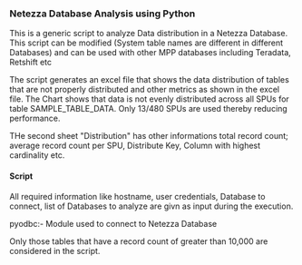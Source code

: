 ### Netezza Database Analysis using Python
This is a generic script to analyze Data distribution in a Netezza Database. 
This script can be modified (System table names are different in different Databases) and can be used with other MPP databases including Teradata, Retshift etc

The script generates an excel file that shows the data distribution of tables that are not properly distributed and other metrics as shown in the excel file.
The Chart shows that data is not evenly distributed across all SPUs for table SAMPLE_TABLE_DATA. Only 13/480 SPUs are used thereby reducing performance.

THe second sheet "Distribution" has other informations total record count; average record count per SPU, Distribute Key, Column with highest cardinality etc.

#### Script
All required information like hostname, user credentials, Database to connect, list of Databases to analyze are givn as input during the execution.

pyodbc:- Module used to connect to Netezza Database

Only those tables that have a record count of greater than 10,000 are considered in the script.



